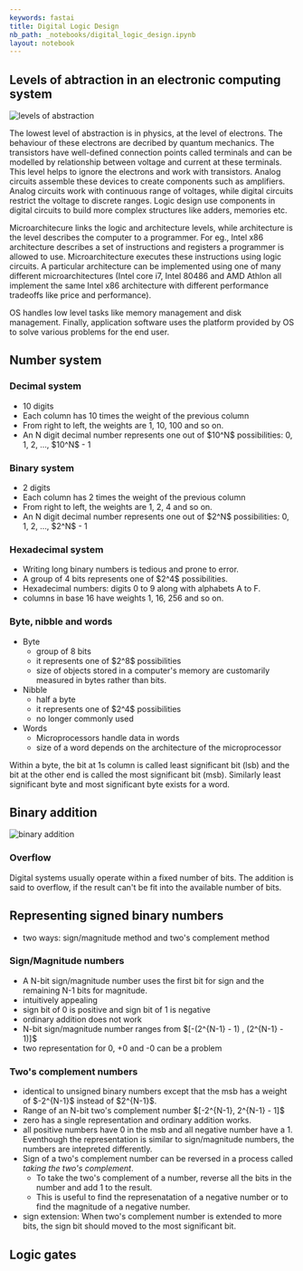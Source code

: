 ```yaml
---
keywords: fastai
title: Digital Logic Design
nb_path: _notebooks/digital_logic_design.ipynb
layout: notebook
---
```


<!--
#################################################
### THIS FILE WAS AUTOGENERATED! DO NOT EDIT! ###
#################################################
# file to edit: _notebooks/digital_logic_design.ipynb
-->

<div class="container" id="notebook-container">
        
<div class="cell border-box-sizing text_cell rendered"><div class="inner_cell">
<div class="text_cell_render border-box-sizing rendered_html">
<h2 id="Levels-of-abtraction-in-an-electronic-computing-system">Levels of abtraction in an electronic computing system<a class="anchor-link" href="#Levels-of-abtraction-in-an-electronic-computing-system"> </a></h2><p><img src="/blog/images/copied_from_nb/images/digital_logic_design/abstractions.png" alt="levels of abstraction"></p>
<p>The lowest level of abstraction is in physics, at the level of electrons. The behaviour of these electrons are decribed by quantum mechanics.
The transistors have well-defined connection points called terminals and can be modelled by
relationship between voltage and current at these terminals. This level helps to ignore the electrons
and work with transistors.
Analog circuits assemble these devices to create components such as amplifiers. Analog circuits work with continuous range of voltages, while digital circuits restrict the voltage to discrete ranges. Logic design use components in digital circuits to build more complex structures like adders, memories etc.</p>
<p>Microarchitecure links the logic and architecture levels, while architecture is the level describes the computer to a programmer. For eg., Intel x86 architecture describes a set of instructions and registers a programmer is allowed to use. Microarchitecture executes these instructions using logic circuits. A particular architecture can be implemented using one of many different microarchitectures (Intel core i7, Intel 80486 and AMD Athlon all implement the same Intel x86 architecture with different performance tradeoffs like price and performance).</p>
<p>OS handles low level tasks like memory management and disk management. Finally, application software uses the platform provided by OS to solve various problems for the end user.</p>

</div>
</div>
</div>
<div class="cell border-box-sizing text_cell rendered"><div class="inner_cell">
<div class="text_cell_render border-box-sizing rendered_html">
<h2 id="Number-system">Number system<a class="anchor-link" href="#Number-system"> </a></h2><h3 id="Decimal-system">Decimal system<a class="anchor-link" href="#Decimal-system"> </a></h3><ul>
<li>10 digits</li>
<li>Each column has 10 times the weight of the previous column</li>
<li>From right to left, the weights are 1, 10, 100 and so on.</li>
<li>An N digit decimal number represents one out of $10^N$ possibilities: 0, 1, 2, ..., $10^N$ - 1</li>
</ul>
<h3 id="Binary-system">Binary system<a class="anchor-link" href="#Binary-system"> </a></h3><ul>
<li>2 digits</li>
<li>Each column has 2 times the weight of the previous column</li>
<li>From right to left, the weights are 1, 2, 4 and so on.</li>
<li>An N digit decimal number represents one out of $2^N$ possibilities: 0, 1, 2, ...,
$2^N$ - 1</li>
</ul>
<h3 id="Hexadecimal-system">Hexadecimal system<a class="anchor-link" href="#Hexadecimal-system"> </a></h3><ul>
<li>Writing long binary numbers is tedious and prone to error.</li>
<li>A group of 4 bits represents one of $2^4$ possibilities.</li>
<li>Hexadecimal numbers: digits 0 to 9 along with alphabets A to F.</li>
<li>columns in base 16 have weights 1, 16, 256 and so on.</li>
</ul>
<h3 id="Byte,-nibble-and-words">Byte, nibble and words<a class="anchor-link" href="#Byte,-nibble-and-words"> </a></h3><ul>
<li>Byte<ul>
<li>group of 8 bits</li>
<li>it represents one of $2^8$ possibilities</li>
<li>size of objects stored in a computer's memory are customarily measured in bytes rather than bits.</li>
</ul>
</li>
<li>Nibble<ul>
<li>half a byte</li>
<li>it represents one of $2^4$ possibilities</li>
<li>no longer commonly used</li>
</ul>
</li>
<li>Words<ul>
<li>Microprocessors handle data in words</li>
<li>size of a word depends on the architecture of the microprocessor</li>
</ul>
</li>
</ul>
<p>Within a byte, the bit at 1s column is called least significant bit (lsb) and the bit at the other end is called the most significant bit (msb). Similarly least significant byte and most significant byte exists for a word.</p>

</div>
</div>
</div>
<div class="cell border-box-sizing text_cell rendered"><div class="inner_cell">
<div class="text_cell_render border-box-sizing rendered_html">
<h2 id="Binary-addition">Binary addition<a class="anchor-link" href="#Binary-addition"> </a></h2><p><img src="/blog/images/copied_from_nb/images/digital_logic_design/binary_addition.png" alt="binary addition"></p>
<h3 id="Overflow">Overflow<a class="anchor-link" href="#Overflow"> </a></h3><p>Digital systems usually operate within a fixed number of bits. The addition is said to overflow, if the result can't be fit into the available number of bits.</p>
<h2 id="Representing-signed-binary-numbers">Representing signed binary numbers<a class="anchor-link" href="#Representing-signed-binary-numbers"> </a></h2><ul>
<li>two ways: sign/magnitude method and two's complement method</li>
</ul>
<h3 id="Sign/Magnitude-numbers">Sign/Magnitude numbers<a class="anchor-link" href="#Sign/Magnitude-numbers"> </a></h3><ul>
<li>A N-bit sign/magnitude number uses the first bit for sign and the remaining N-1 bits for magnitude.</li>
<li>intuitively appealing</li>
<li>sign bit of 0 is positive and sign bit of 1 is negative</li>
<li>ordinary addition does not work</li>
<li>N-bit sign/magnitude number ranges from $[-(2^{N-1} - 1) , (2^{N-1} - 1)]$</li>
<li>two representation for 0, +0 and -0 can be a problem</li>
</ul>
<h3 id="Two's-complement-numbers">Two's complement numbers<a class="anchor-link" href="#Two's-complement-numbers"> </a></h3><ul>
<li>identical to unsigned binary numbers except that the msb has a weight of $-2^{N-1}$ instead of $2^{N-1}$.</li>
<li>Range of an N-bit two's complement number $[-2^{N-1}, 2^{N-1} - 1]$</li>
<li>zero has a single representation and ordinary addition works.</li>
<li>all positive numbers have 0 in the msb and all negative number have a 1. Eventhough the representation is similar to sign/magnitude numbers, the numbers are intepreted differently.</li>
<li>Sign of a two's complement number can be reversed in a process called <em>taking the two's complement</em>.<ul>
<li>To take the two's complement of a number, reverse all the bits in the number and add 1 to the result.</li>
<li>This is useful to find the represenatation of a negative number or to find the magnitude of a negative number.</li>
</ul>
</li>
<li>sign extension: When two's complement number is extended to more bits, the sign bit should moved to the most significant bit.</li>
</ul>
<h2 id="Logic-gates">Logic gates<a class="anchor-link" href="#Logic-gates"> </a></h2>
</div>
</div>
</div>
</div>
 


